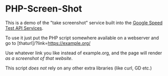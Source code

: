 # PHP-Screen-Shot

This is a demo of the "take screenshot" service built into the [Google Speed Test API Services](https://developers.google.com/speed/docs/insights/v4/reference/pagespeedapi/runpagespeed).

To use it just put the PHP script somewhere available on a webserver and go to \[thaturl\]/?link=https://example.org/

Use whatever link you like instead of example.org, and the page will render *as a screenshot of that website*.

This script *does not* rely on any other extra libraries (like curl, GD etc.)
